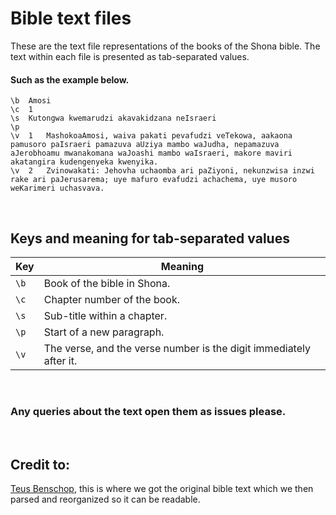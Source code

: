 # Bible text files

These are the text file representations of the books of the Shona bible.
The text within each file is presented as tab-separated values.

#### Such as the example below.
```
\b	Amosi
\c	1
\s	Kutongwa kwemarudzi akavakidzana neIsraeri
\p
\v	1	MashokoaAmosi, waiva pakati pevafudzi veTekowa, aakaona pamusoro paIsraeri pamazuva aUziya mambo waJudha, nepamazuva aJerobhoamu mwanakomana waJoashi mambo waIsraeri, makore maviri akatangira kudengenyeka kwenyika.
\v	2	Zvinowakati: Jehovha uchaomba ari paZiyoni, nekunzwisa inzwi rake ari paJerusarema; uye mafuro evafudzi achachema, uye musoro weKarimeri uchasvava.
```

<br/>

## Keys and meaning for tab-separated values

| Key | Meaning |
| :-- | --- |
| ```\b``` | Book of the bible in Shona. |
| ```\c``` | Chapter number of the book. |
| ```\s``` | Sub-title within a chapter. |
| ```\p``` | Start of a new paragraph. |
| ```\v``` | The verse, and the verse number is the digit immediately after it. |


<br/>

### Any queries about the text open them as issues please.

<br/>

## Credit to:
[Teus Benschop](https://github.com/teusbenschop/shona), 
this is where we got the original bible text which we then parsed and reorganized so it can be readable.
